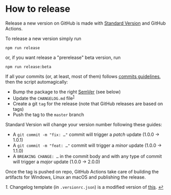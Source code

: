 # How to release
Release a new version on GitHub is made with [Standard Version](https://github.com/conventional-changelog/standard-version) and GitHub Actions.

To release a new version simply run
```shell
npm run release
```

or, if you want release a "prerelease" beta version, run
```shell
npm run release:beta
```

If all your commits (or, at least, most of them) follows [commits guidelines](CONTIBUTING.md), then the script automagically:

- Bump the package to the right [SemVer](http://semver.org) (see below)
- Update the `CHANGELOG.md` file<sup id="a1">[1](#f1)</sup>
- Create a git `tag` for the release (note that GitHub releases are based on tags)
- Push the tag to the `master` branch

Standard Version will change your version number following these guides:
- A `git commit -m "fix: …"` commit will trigger a _patch_ update (1.0.0 → 1.0.1)
- A `git commit -m "feat: …"` commit will trigger a _minor_ update (1.0.0 → 1.1.0)
- A `BREAKING CHANGE: …` in the commit body and with any type of commit will trigger a _major_ update (1.0.0 → 2.0.0)


Once the tag is pushed on repo, GitHub Actions take care of building the artifacts for Windows, Linux an macOS and publishing the release. 

<i id="f1">1.</i> Changelog template (in `.versionrc.json`) is a modified version of [this](https://github.com/conventional-changelog/conventional-changelog/blob/f1f50f56626099e92efe31d2f8c5477abd90f1b7/packages/conventional-changelog-conventionalcommits/writer-opts.js#L179-L192). [↩](#a1)
